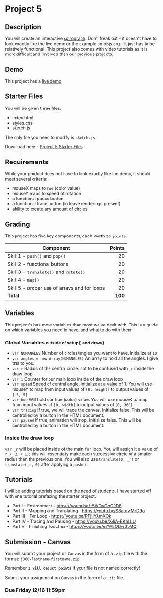 # Project 5
## Description
You will create an interactive [spirograph](https://p5js.org/examples/simulate-spirograph.html). Don't freak out - it doesn't have to look exactly like the live demo or the example on p5js.org - it just has to be relatively functional. This project also comes with video tutorials as it is more difficult and involved than our previous projects.

## Demo
This project has a [live demo](spiro-demo/index.html)

## Starter Files
You will be given three files:

 * index.html
 * styles.css
 * sketch.js

The only file you need to modify is `sketch.js`

Download here - [Project 5 Starter Files](proj5-starter.zip)

## Requirements
While your product does not have to look exactly like the demo, it should meet several criteria:

 * mouseX maps to `hue` (color value)
 * mouseY maps to speed of rotation
 * a functional pause button
 * a functional trace button (to leave renderings present)
 * ability to create any amount of circles

## Grading

This project has five key components, each worth `20 points`.

|Component|Points |
| ---     |-----: | 
| Skill 1 - `push()` and `pop()` | 20 |
| Skill 2 - functional buttons | 20 |
| Skill 3 - `translate()` and `rotate()` | 20 |
| Skill 4 - `map()` | 20 |
| Skill 5 - proper use of arrays and for loops | 20 |
|**Total**|**100**|

## Variables
This project's has more variables than most we've dealt with. This is a guide on which variables you need to have, and what to do with them:

### Global Variables <small>outside of setup() and draw()</small>
 * `var NUMANGLES` Number of circles/angles you want to have. Initialize at `10`
 * `var angles = new Array(NUMANGLES)` An array to hold all the angles. I give this to you.
 * `var r` Radius of the central circle. not to be confused with `_r` inside the draw loop
 * `var i` Counter for our main loop inside of the draw loop
 * `var speed` Speed of central angle. Initialize at a value of 1. You will use mouseY to map from input values of `[0, height]` to output values of `[-5, 5]`
 * `var hue` Will hold our hue (color) value. You will use mouseX to map from input values of `[0, width]` to output values of `[0, 360]`
 * `var tracing` If true, we will trace the canvas. Initialize false. This will be controlled by a button in the HTML document.
 * `var paused` If true, animation will stop. Initialize false. This will be controlled by a button in the HTML document.

### Inside the draw loop
`var _r` will be placed inside of the main `for` loop. You will assign it a value of `r / (i + 1)`; this will essentially make each successive circle of a smaller radius than the previous one. You will also use `translate(0, _r)` or `translate(_r, 0)` after applying a `push()`. 

## Tutorials
I will be adding tutorials based on the need of students. I have started off with one tutorial prefacing the starter project.

 * Part I - Environment - <https://youtu.be/-5WQvGqG9D8>
 * Part II - Mapping and Translating - <https://youtu.be/S8atdwMrD9o>
 * Part III - For Loop - <https://youtu.be/PFjIIYAmXOk>
 * Part IV - Tracing and Pausing - <https://youtu.be/X4iA-EKhLLU>
 * Part V - Finishing Touches - <https://youtu.be/e7WBQBwS5MQ>

## Submission - Canvas
You will submit your project on `Canvas` in the form of a `.zip` file with this format:
`j360-lastname-firstname.zip` 

Remember **`I will deduct points`** if your file is not named correctly!

Submit your assignment on `Canvas` in the form of a `.zip` file.


### **Due Friday 12/16 11:59pm**


